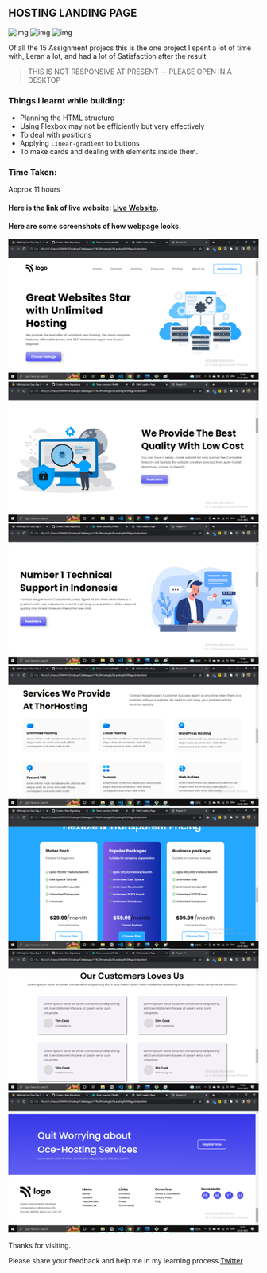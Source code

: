 ## HOSTING LANDING PAGE
![img](https://img.shields.io/badge/ineuron-FullStackJS-blue)
![img](https://img.shields.io/badge/HTML-5-green)
![img](https://img.shields.io/badge/CSS-3-red)

Of all the 15 Assignment projecs this is the one project I spent a lot of time with, Leran a lot, and had a lot of Satisfaction after the result

>THIS IS NOT RESPONSIVE AT PRESENT -- 
 PLEASE OPEN IN A DESKTOP

### Things I learnt while building:
- Planning the HTML structure
- Using Flexbox may not be efficiently but very effectively
- To deal with positions
- Applying `Linear-gradient` to buttons
- To make cards and dealing with elements inside them.


### Time Taken:
Approx 11 hours

#### Here is the link of live website: [Live Website]().

#### Here are some screenshots of how webpage looks.
![img](./QuickLook/sec-1.png)
![img](./QuickLook/sec-2.png)
![img](./QuickLook/sec-3.png)
![img](./QuickLook/sec-4.png)
![img](./QuickLook/sec-5.png)
![img](./QuickLook/sec-6.png)
![img](./QuickLook/sec-7.png)


Thanks for visiting.

Please share your feedback and help me in my learning process.[Twitter](https://twitter.com/VivekNakkana)